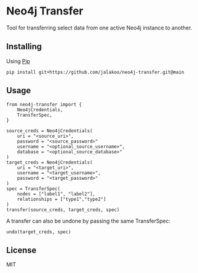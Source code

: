 # Neo4j Transfer
Tool for transferring select data from one active Neo4j instance to another.

## Installing
Using [Pip](https://pip.pypa.io/en/stable/)
```
pip install git+https://github.com/jalakoo/neo4j-transfer.git@main
```


## Usage
```
from neo4j-transfer import {
    Neo4jCredentials,
    TransferSpec,
}

source_creds = Neo4jCredentials(
    uri = "<source_uri>",
    password = "<source_password>"
    username = "<optional_source_username>",
    database = "<optional_source_database>"
)
target_creds = Neo4jCredentials(
    uri = "<target_uri>",
    username = "<target_username>",
    password = "<target_password>"
)
spec = TransferSpec(
    nodes = ["label1", "label2"],
    relationships = ["type1","type2"]
)
transfer(source_creds, target_creds, spec)

````

A transfer can also be undone by passing the same TransferSpec:
```
undo(target_creds, spec)
```

## License
MIT